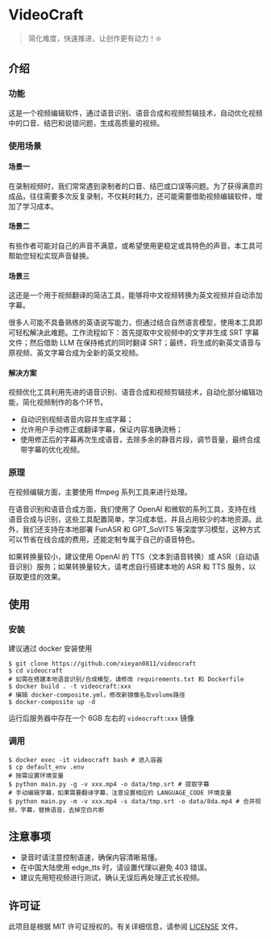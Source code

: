 # VideoCraft

> 简化难度，快速推进，让创作更有动力！❇️

## 介绍

### 功能

这是一个视频编辑软件，通过语音识别、语音合成和视频剪辑技术，自动优化视频中的口音、结巴和说错问题，生成高质量的视频。

### 使用场景

#### 场景一

在录制视频时，我们常常遇到录制者的口音、结巴或口误等问题。为了获得满意的成品，往往需要多次反复录制，不仅耗时耗力，还可能需要借助视频编辑软件，增加了学习成本。

#### 场景二

有些作者可能对自己的声音不满意，或希望使用更稳定或具特色的声音。本工具可帮助您轻松实现声音替换。

#### 场景三

这还是一个用于视频翻译的简洁工具，能够将中文视频转换为英文视频并自动添加字幕。

很多人可能不具备熟练的英语说写能力，但通过结合自然语言模型，使用本工具即可轻松解决此难题。工作流程如下：首先提取中文视频中的文字并生成 SRT 字幕文件；然后借助 LLM 在保持格式的同时翻译 SRT；最终，将生成的新英文语音与原视频、英文字幕合成为全新的英文视频。

#### 解决方案

视频优化工具利用先进的语音识别、语音合成和视频剪辑技术，自动化部分编辑功能，简化视频制作的各个环节。

* 自动识别视频语音内容并生成字幕；
* 允许用户手动修正或翻译字幕，保证内容准确流畅；
* 使用修正后的字幕再次生成语音，去除多余的静音片段，调节音量，最终合成带字幕的优化视频。

### 原理

在视频编辑方面，主要使用 ffmpeg 系列工具来进行处理。

在语音识别和语音合成方面，我们使用了 OpenAI 和微软的系列工具，支持在线语音合成与识别，这些工具配置简单，学习成本低，并且占用较少的本地资源。此外，我们还支持在本地部署 FunASR 和 GPT_SoVITS 等深度学习模型，这种方式可以节省在线合成的费用，还能定制专属于自己的语音特色。

如果转换量较小，建议使用 OpenAI 的 TTS（文本到语音转换）或 ASR（自动语音识别）服务；如果转换量较大，请考虑自行搭建本地的 ASR 和 TTS 服务，以获取更佳的效果。

## 使用

### 安装

建议通过 docker 安装使用

```shell
$ git clone https://github.com/xieyan0811/videocraft
$ cd videocraft
# 如需在搭建本地语音识别/合成模型，请修改 requirements.txt 和 Dockerfile
$ docker build . -t videocraft:xxx 
# 编辑 docker-composite.yml，修改新镜像名及volume路径
$ docker-composite up -d
```

运行后服务器中存在一个 6GB 左右的 `videocraft:xxx` 镜像

### 调用

``` shell
$ docker exec -it videocraft bash # 进入容器
$ cp default_env .env
# 按需设置环境变量
$ python main.py -g -v xxx.mp4 -o data/tmp.srt # 提取字幕
# 手动编辑字幕，如果需要翻译字幕，注意设置相应的 LANGUAGE_CODE 环境变量
$ python main.py -m -v xxx.mp4 -s data/tmp.srt -o data/8da.mp4 # 合并视频，字幕，替换语音，去掉空白片断
```

## 注意事项

* 录音时请注意控制语速，确保内容清晰易懂。
* 在中国大陆使用 edge_tts 时，请设置代理以避免 403 错误。
* 建议先用短视频进行测试，确认无误后再处理正式长视频。

## 许可证

此项目是根据 MIT 许可证授权的。有关详细信息，请参阅 [LICENSE](./LICENSE) 文件。
